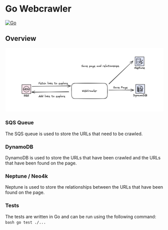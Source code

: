 # Go Webcrawler

[![Go](https://github.com/Acollie/Go-Webcrawler/actions/workflows/go.yml/badge.svg)](https://github.com/Acollie/Go-Webcrawler/actions/workflows/go.yml)

## Overview

![Overview of architecture](/assets/overview.png "Overview")

### SQS Queue

The SQS queue is used to store the URLs that need to be crawled.

### DynamoDB

DynamoDB is used to store the URLs that have been crawled and the URLs that have been found on the page.

### Neptune / Neo4k

Neptune is used to store the relationships between the URLs that have been found on the page.

### Tests

The tests are written in Go and can be run using the following command:
```bash go test ./...```

